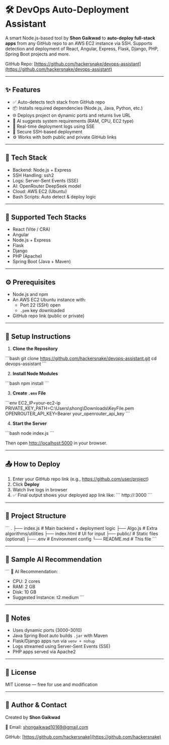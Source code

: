 
# 🛠️ DevOps Auto-Deployment Assistant

A smart Node.js-based tool by **Shon Gaikwad** to **auto-deploy full-stack apps** from any GitHub repo to an AWS EC2 instance via SSH. Supports detection and deployment of React, Angular, Express, Flask, Django, PHP, Spring Boot projects and more.

GitHub Repo: [https://github.com/hackersnake/devops-assistant](https://github.com/hackersnake/devops-assistant)

---

## ✨ Features

- ✅ Auto-detects tech stack from GitHub repo
- 📦 Installs required dependencies (Node.js, Java, Python, etc.)
- 🌐 Deploys project on dynamic ports and returns live URL
- 🧠 AI suggests system requirements (RAM, CPU, EC2 type)
- 📡 Real-time deployment logs using SSE
- 🔐 Secure SSH-based deployment
- ⚙️ Works with both public and private GitHub links

---

## 🧰 Tech Stack

- Backend: Node.js + Express
- SSH Handling: ssh2
- Logs: Server-Sent Events (SSE)
- AI: OpenRouter DeepSeek model
- Cloud: AWS EC2 (Ubuntu)
- Bash Scripts: Auto detect & deploy logic

---

## 🚀 Supported Tech Stacks

- React (Vite / CRA)
- Angular
- Node.js + Express
- Flask
- Django
- PHP (Apache)
- Spring Boot (Java + Maven)

---

## ⚙️ Prerequisites

- Node.js and npm
- An AWS EC2 Ubuntu instance with:
  - Port 22 (SSH) open
  - `.pem` key downloaded
- GitHub repo link (public or private)

---

## 🔧 Setup Instructions

1. **Clone the Repository**

\`\`\`bash
git clone https://github.com/hackersnake/devops-assistant.git
cd devops-assistant
\`\`\`

2. **Install Node Modules**

\`\`\`bash
npm install
\`\`\`

3. **Create `.env` File**

\`\`\`env
EC2_IP=your-ec2-ip
PRIVATE_KEY_PATH=C:\\Users\\shong\\Downloads\\KeyFile.pem
OPENROUTER_API_KEY=Bearer your_openrouter_api_key
\`\`\`

4. **Start the Server**

\`\`\`bash
node index.js
\`\`\`

Then open [http://localhost:5000](http://localhost:5000) in your browser.

---

## 📤 How to Deploy

1. Enter your GitHub repo link (e.g., https://github.com/user/project)
2. Click **Deploy**
3. Watch live logs in browser
4. ✅ Final output shows your deployed app link like:
   \`\`\`
   http://<your-ec2-ip>:3000
   \`\`\`

---

## 📄 Project Structure

\`\`\`
.
├── index.js         # Main backend + deployment logic
├── Algo.js          # Extra algorithms/utilities
├── index.html       # UI for input
├── public/          # Static files (optional)
├── .env             # Environment config
└── README.md        # This file
\`\`\`

---

## 🧠 Sample AI Recommendation

\`\`\`
🤖 AI Recommendation:
- CPU: 2 cores
- RAM: 2 GB
- Disk: 10 GB
- Suggested Instance: t2.medium
\`\`\`

---

## 📝 Notes

- Uses dynamic ports (3000–3010)
- Java Spring Boot auto builds `.jar` with Maven
- Flask/Django apps run via `venv + nohup`
- Logs streamed using Server-Sent Events (SSE)
- PHP apps served via Apache2

---

## 📜 License

MIT License — free for use and modification

---

## 🤝 Author & Contact

Created by **Shon Gaikwad**

📧 Email: [shongaikwad10169@gmail.com](mailto:shongaikwad10169@gmail.com)

GitHub: [https://github.com/hackersnake](https://github.com/hackersnake)

